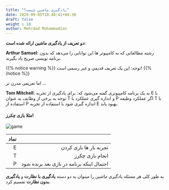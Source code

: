 ```yaml
---
title: "یادگیری ماشین چیست؟"
date: 2020-09-05T18:40:41+04:30
draft: false
weight : 10
author: Mehrdad Mohammadian
---
```


**دو تعریف از <span class="top-dict" data-tipso="Machine Learning">یادگیری ماشین</span> ارائه شده است:**

**Arthur Samuel**: رشته مطالعاتی که به کامپیوتر ها این توانایی را می‌دهد
که بدون برنامه نویسی صریح یاد بگیرند.

{{% notice warning %}}
توجه: این یک تعریف قدیمی و غیر رسمی است!
{{% /notice %}}

اما تعریفی مدرن تر ...


**Tom Mitchell**: به یک برنامه کامپیوتری گفته می‌شود که:
برای یادگیری از تجربه E
با توجه به برخی از وظایف به عنوان T
و اندازه گیری عملکرد با P
اگر عملکرد وظیفه T با استفاده از P اندازه گیری شود
با استفاده از تجربه E بهبود یابد.


####  مثلا بازی چکرز!

![game](../images/game.jpg?width=15pc)

| نماد |  |
| ------:| -----------:|
| E | تجربه بار ها بازی کردن |
| T | انجام بازی چکرز |
| P | احتمال اینکه برنامه در بازی بعد برنده شود |

به طور کلی هر مسئله یادگیری ماشین را میتوان به
دو دسته 
**<span class="top-dict" data-tipso="supervised learning">یادگیری با نظارت</span>**
 و 
**<span class="top-dict" data-tipso="unsupervised learning">یادگیری بدون نظارت</span>**
تقسیم کرد.

</body>